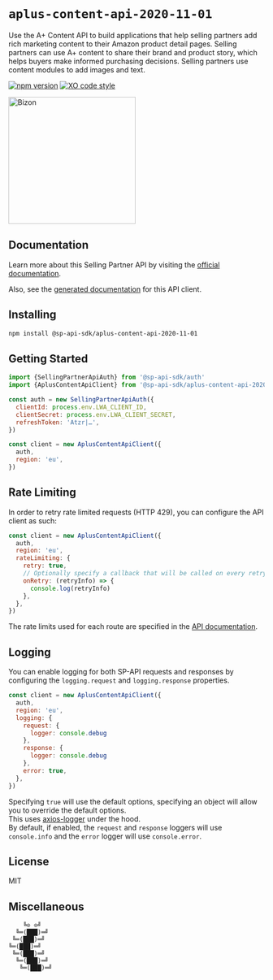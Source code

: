 # `aplus-content-api-2020-11-01`

Use the A+ Content API to build applications that help selling partners add rich marketing content to their Amazon product detail pages. Selling partners can use A+ content to share their brand and product story, which helps buyers make informed purchasing decisions. Selling partners use content modules to add images and text.

[![npm version](https://img.shields.io/npm/v/@sp-api-sdk/aplus-content-api-2020-11-01)](https://www.npmjs.com/package/@sp-api-sdk/aplus-content-api-2020-11-01)
[![XO code style](https://img.shields.io/badge/code_style-xo-cyan)](https://github.com/xojs/xo)

[<img src="https://files.bizon.solutions/images/logo/bizon-horizontal.png" alt="Bizon" width="250"/>](https://www.bizon.solutions?utm_source=github&utm_medium=readme&utm_campaign=selling-partner-api-sdk)

## Documentation

Learn more about this Selling Partner API by visiting the [official documentation](https://developer-docs.amazon.com/sp-api/docs).

Also, see the [generated documentation](https://bizon.github.io/selling-partner-api-sdk/modules/_sp-api-sdk_aplus-content-api-2020-11-01.html) for this API client.

## Installing

```sh
npm install @sp-api-sdk/aplus-content-api-2020-11-01
```

## Getting Started

```javascript
import {SellingPartnerApiAuth} from '@sp-api-sdk/auth'
import {AplusContentApiClient} from '@sp-api-sdk/aplus-content-api-2020-11-01'

const auth = new SellingPartnerApiAuth({
  clientId: process.env.LWA_CLIENT_ID,
  clientSecret: process.env.LWA_CLIENT_SECRET,
  refreshToken: 'Atzr|…',
})

const client = new AplusContentApiClient({
  auth,
  region: 'eu',
})
```

## Rate Limiting

In order to retry rate limited requests (HTTP 429), you can configure the API client as such:

```javascript
const client = new AplusContentApiClient({
  auth,
  region: 'eu',
  rateLimiting: {
    retry: true,
    // Optionally specify a callback that will be called on every retry.
    onRetry: (retryInfo) => {
      console.log(retryInfo)
    },
  },
})
```

The rate limits used for each route are specified in the [API documentation](https://developer-docs.amazon.com/sp-api/docs).

## Logging

You can enable logging for both SP-API requests and responses by configuring the `logging.request` and `logging.response` properties.

```javascript
const client = new AplusContentApiClient({
  auth,
  region: 'eu',
  logging: {
    request: {
      logger: console.debug
    },
    response: {
      logger: console.debug
    },
    error: true,
  },
})
```

Specifying `true` will use the default options, specifying an object will allow you to override the default options.  
This uses [axios-logger](https://github.com/hg-pyun/axios-logger) under the hood.  
By default, if enabled, the `request` and `response` loggers will use `console.info` and the `error` logger will use `console.error`.


## License

MIT

## Miscellaneous

```
    ╚⊙ ⊙╝
  ╚═(███)═╝
 ╚═(███)═╝
╚═(███)═╝
 ╚═(███)═╝
  ╚═(███)═╝
   ╚═(███)═╝
```
